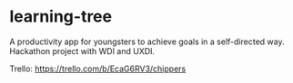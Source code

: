 # learning-tree
A productivity app for youngsters to achieve goals in a self-directed way. Hackathon project with WDI and UXDI.

Trello: https://trello.com/b/EcaG6RV3/chippers
